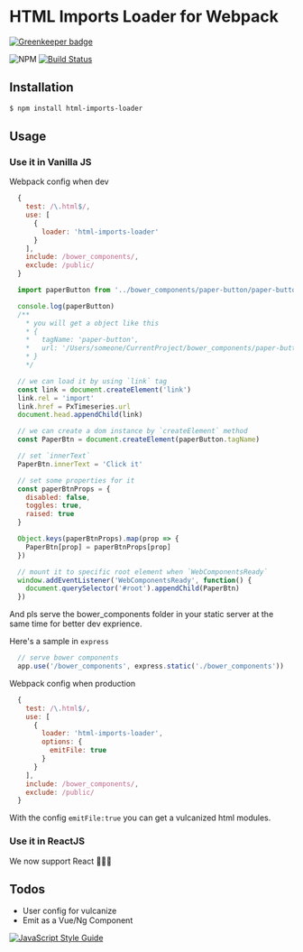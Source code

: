 # HTML Imports Loader for Webpack

[![Greenkeeper badge](https://badges.greenkeeper.io/vagusX/html-imports-loader.svg)](https://greenkeeper.io/)

![NPM](https://img.shields.io/npm/v/html-imports-loader.svg)
[![Build Status](https://travis-ci.org/vagusX/html-imports-loader.svg)](https://travis-ci.org/vagusX/html-imports-loader)

## Installation

```bash
$ npm install html-imports-loader
```

## Usage

### Use it in Vanilla JS

Webpack config when dev
```js
  {
    test: /\.html$/,
    use: [
      {
        loader: 'html-imports-loader'
      }
    ],
    include: /bower_components/,
    exclude: /public/
  }
```

```js
  import paperButton from '../bower_components/paper-button/paper-button.html'

  console.log(paperButton)
  /**
    * you will get a object like this
    * {
    *   tagName: 'paper-button',
    *   url: '/Users/someone/CurrentProject/bower_components/paper-button/paper-button.html'
    * }
    */
```

```js
  // we can load it by using `link` tag
  const link = document.createElement('link')
  link.rel = 'import'
  link.href = PxTimeseries.url
  document.head.appendChild(link)

  // we can create a dom instance by `createElement` method
  const PaperBtn = document.createElement(paperButton.tagName)

  // set `innerText`
  PaperBtn.innerText = 'Click it'

  // set some properties for it
  const paperBtnProps = {
    disabled: false,
    toggles: true,
    raised: true
  }

  Object.keys(paperBtnProps).map(prop => {
    PaperBtn[prop] = paperBtnProps[prop]
  })

  // mount it to specific root element when `WebComponentsReady`
  window.addEventListener('WebComponentsReady', function() {
    document.querySelector('#root').appendChild(PaperBtn)
  })

```

And pls serve the bower_components folder in your static server at the same time for better dev exprience.

Here's a sample in `express`

```js
  // serve bower components
  app.use('/bower_components', express.static('./bower_components'))

```

Webpack config when production
```js
  {
    test: /\.html$/,
    use: [
      {
        loader: 'html-imports-loader',
        options: {
          emitFile: true
        }
      }
    ],
    include: /bower_components/,
    exclude: /public/
  }
```

With the config `emitFile:true` you can get a vulcanized html modules.

### Use it in ReactJS

We now support React 💪💪💪

## Todos
* User config for vulcanize
* Emit as a Vue/Ng Component

[![JavaScript Style Guide](https://cdn.rawgit.com/feross/standard/master/badge.svg)](https://github.com/feross/standard)
